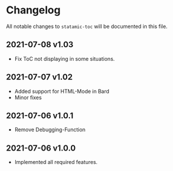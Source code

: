 # Changelog

All notable changes to `statamic-toc` will be documented in this file.

## 2021-07-08 v1.03

- Fix ToC not displaying in some situations.

## 2021-07-07 v1.02

- Added support for HTML-Mode in Bard
- Minor fixes

## 2021-07-06 v1.0.1

- Remove Debugging-Function

## 2021-07-06 v1.0.0

- Implemented all required features.
